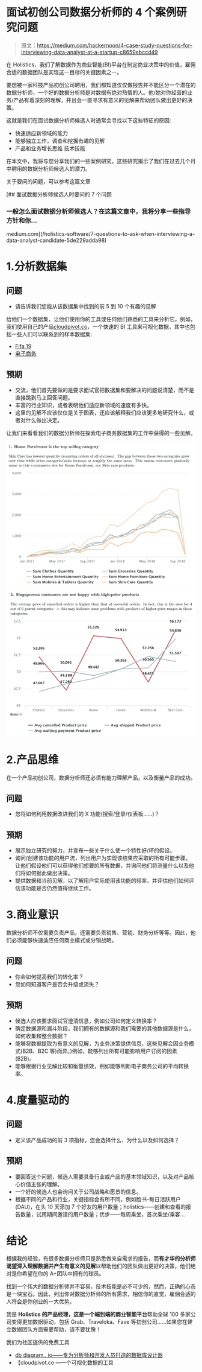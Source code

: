 # 面试初创公司数据分析师的 4 个案例研究问题

> 原文：<https://medium.com/hackernoon/4-case-study-questions-for-interviewing-data-analyst-at-a-startup-c8659ebccd49>

在 Holistics，我们了解数据作为商业智能(BI)平台在制定商业决策中的价值，雇佣合适的数据团队是实现这一目标的关键因素之一。

要想被一家科技产品初创公司聘用，我们都知道仅仅做报告并不能区分一个潜在的数据分析师，一个好的数据分析师是对数据有绝对热情的人。他/她对你经营的业务/产品有着深刻的理解，并且会一直寻求有意义的见解来帮助团队做出更好的决策。

这就是我们在面试数据分析师候选人时通常会寻找以下这些特征的原因:

*   快速适应新领域的能力
*   能够独立工作，调查和挖掘有趣的见解
*   产品和业务增长思维
    技术技能

在本文中，我将与您分享我们的一些案例研究，这些研究揭示了我们在过去几个月中聘用的数据分析师候选人的潜力。

关于要问的问题，可以参考这篇文章

[](/holistics-software/7-questions-to-ask-when-interviewing-a-data-analyst-candidate-5de229adda98) [## 面试数据分析师候选人时要问的 7 个问题

### 一般怎么面试数据分析师候选人？在这篇文章中，我将分享一些指导方针和你…

medium.com](/holistics-software/7-questions-to-ask-when-interviewing-a-data-analyst-candidate-5de229adda98) 

# 1.分析数据集

## 问题

*   请告诉我们您能从该数据集中找到的前 5 到 10 个有趣的见解

给他们一个数据集，让他们使用你的工具或任何他们熟悉的工具来分析它。例如，我们使用自己的产品[cloudpivot.co](https://cloudpivot.co)，一个快速的 BI 工具来可视化数据，其中也包括一些人们可以联系到的样本数据集:

*   [Fifa 19](https://cloudpivot.co/cp/fifa)
*   [电子商务](https://cloudpivot.co/)

## 预期

*   交流，他们首先要做的是要求面试官把数据集和要解决的问题说清楚，而不是直接跳到马上回答问题。
*   丰富的行业知识，或者表明他们适应新领域的速度有多快。
*   这里的见解不应该仅仅是关于图表，还应该解释我们应该更多地研究什么，或者对什么做出决定。

让我们来看看我们的数据分析师在探索电子商务数据集的工作中获得的一些见解。

![](img/2cb4460f2867e4b4cc3fc480cd0b9ac7.png)![](img/1d631b4106ed8bdb4122757f8f8f67eb.png)

# 2.产品思维

在一个产品初创公司，数据分析师还必须有能力理解产品，以及衡量产品的成功。

## 问题

*   您将如何利用数据改进我们的 X 功能(搜索/登录/仪表板……)？

## 预期

*   展示独立研究的努力，并宣布一些关于什么使一个特性好/坏的假设。
*   询问/创建该功能的用户流，列出用户为实现该结果应采取的所有可能步骤。让他们假设他们可以获得他们想要的所有数据，并询问他们将测量什么以及他们将如何据此做出决策。
*   提供数据和当前见解，以了解用户实际使用该功能的频率，并评估他们如何评估该功能是否仍然值得继续工作。

# 3.商业意识

数据分析师不仅需要负责产品，还需要负责销售、营销、财务分析等等。因此，他们必须能够快速适应任何商业模式或分销战略。

## 问题

*   你会如何提高我们的转化率？
*   您如何知道客户是否会升级或流失？

## 预期

*   候选人应该要求面试官澄清信息，例如公司如何定义转换率？
*   确定数据源和漏斗阶段，我们拥有的数据源和我们需要的其他数据源是什么，如何收集和整合数据？
*   能够将数据提取为有意义的见解，为业务决策提供信息，这些见解会因业务模式(B2B、B2C 等)而异。)例如，能够列出所有可能影响用户订阅的因素(B2B)。
*   能够根据行业见解比较和衡量绩效，例如能够判断电子商务公司的平均转换率。

# 4.度量驱动的

## 问题

*   定义该产品成功的前 3 项指标，您会选择什么、为什么以及如何选择？

## 预期

*   要回答这个问题，候选人需要具备行业或产品的基本领域知识，以及对产品核心价值主张的理解。
*   一个好的候选人也会询问关于公司战略和愿景的信息。
*   根据不同的产品和行业，关键指标会有所不同，例如脸书-每日活跃用户(DAU)，在头 10 天添加 7 个好友的用户数量；holistics——创建和查看的报告数量，试用期间邀请的用户数量；优步——每周乘坐，首次乘坐/乘客…

# 结论

根据我的经验，有很多数据分析师只是熟悉做来自需求的报告，而**有才华的分析师渴望深入理解数据并产生有意义的见解**以帮助他们的团队做出更好的决策，他们绝对是你希望在你的 A+团队中拥有的球员。

找到一个伟大的数据分析师并不容易，技术技能是必不可少的，然而，正确的心态是一块宝石。因此，列出你对数据分析师的所有需求，相信你的直觉，雇佣合适的人将会是你创业的一大优势。

我是 **Holistics 的产品经理，这是一个端到端的商业智能平台**帮助全球 100 多家公司变得更加数据驱动，包括 Grab、Traveloka、Fave 等初创公司……如果您在建立数据团队方面需要帮助，请不要犹豫！

我们为社区提供的免费工具

*   [db diagram . io——专为分析师和开发人员打造的数据库设计器](http://dbdiagram.io/)
*   【cloudpivot.co —一个可视化数据的工具